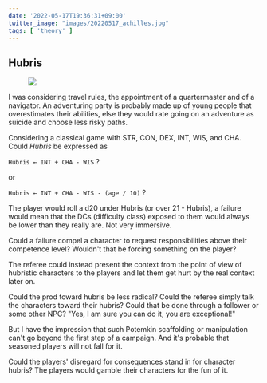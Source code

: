 ```yaml
---
date: '2022-05-17T19:36:31+09:00'
twitter_image: "images/20220517_achilles.jpg"
tags: [ 'theory' ]
---
```


## Hubris

<figure class="right large">
<img src="images/20220517_achilles.jpg" loading="lazy" />
<figcaption>
</figcaption>
</figure>

I was considering travel rules, the appointment of a quartermaster and of a navigator. An adventuring party is probably made up of young people that overestimates their abilities, else they would rate going on an adventure as suicide and choose less risky paths.

Considering a classical game with STR, CON, DEX, INT, WIS, and CHA. Could _Hubris_ be expressed as

`Hubris ← INT + CHA - WIS` ?

or

`Hubris ← INT + CHA - WIS - (age / 10)` ?

The player would roll a d20 under Hubris (or over 21 - Hubris), a failure would mean that the DCs (difficulty class) exposed to them would always be lower than they really are. Not very immersive.

Could a failure compel a character to request responsibilities above their competence level? Wouldn't that be forcing something on the player?

The referee could instead present the context from the point of view of hubristic characters to the players and let them get hurt by the real context later on.

Could the prod toward hubris be less radical? Could the referee simply talk the characters toward their hubris? Could that be done through a follower or some other NPC? "Yes, I am sure you can do it, you are exceptional!"

But I have the impression that such Potemkin scaffolding or manipulation can't go beyond the first step of a campaign. And it's probable that seasoned players will not fall for it.

Could the players' disregard for consequences stand in for character hubris? The players would gamble their characters for the fun of it.

